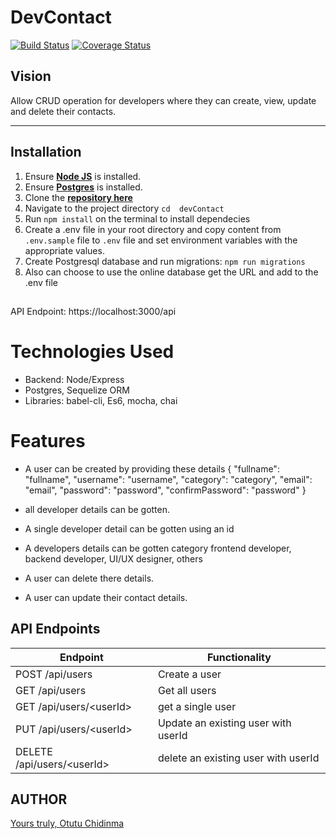 # DevContact


[![Build Status](https://travis-ci.org/DinmaOtutu/DevContact.svg?branch=develop)](https://travis-ci.org/DinmaOtutu/DevContact)
[![Coverage Status](https://coveralls.io/repos/github/DinmaOtutu/DevContact/badge.svg?branch=develop)](https://coveralls.io/github/DinmaOtutu/DevContact?branch=develop)


## Vision
Allow CRUD operation for developers where they can create, view, update and delete their contacts.

---
## Installation
1. Ensure [**Node JS**](https://nodejs.org/en/) is installed.
2. Ensure [**Postgres**](https://www.postgresql.org/) is installed.
3. Clone the [**repository here**](https://github.com/DinmaOtutu/devContact.git)
4. Navigate to the project directory `cd  devContact`
5. Run `npm install` on the terminal to install dependecies
6. Create a .env file in your root directory and copy content from `.env.sample` file to `.env` file and set environment variables with the appropriate values.
7. Create Postgresql database and run migrations: `npm run migrations`
8. Also can choose to use the online database get the URL and add to the .env file


##
API Endpoint: https://localhost:3000/api

# Technologies Used
- Backend: Node/Express
- Postgres, Sequelize ORM
- Libraries: babel-cli, Es6, mocha, chai

# Features
- A user can be created by providing these details
{
    "fullname": "fullname",
    "username": "username",
    "category": "category",
    "email": "email",
    "password": "password",
    "confirmPassword": "password"
    }

- all developer details can be gotten.
- A single developer detail can be gotten using an id
- A developers details can be gotten category frontend developer, backend developer, UI/UX designer, others
- A user can delete there details.
- A user can update their contact details.

## API Endpoints

| Endpoint                                         | Functionality                      |
| ------------------------------------------------ | ---------------------------------- |
| POST /api/users                                  | Create a user                      |
| GET  /api/users                                  | Get all users                      |
| GET /api/users/\<userId>                         | get a single user                  |
| PUT /api/users/\<userId>                         | Update an existing user with userId|
| DELETE /api/users/\<userId>                      | delete an existing user with userId|

## AUTHOR
[Yours truly, Otutu Chidinma](https://github.com/DinmaOtutu/devContact)